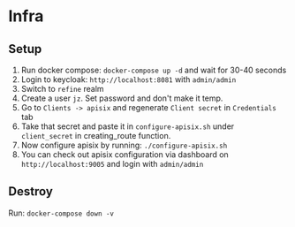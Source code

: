 # Infra

## Setup

1. Run docker compose: `docker-compose up -d` and wait for 30-40 seconds
2. Login to keycloak: `http://localhost:8081` with `admin/admin`
3. Switch to `refine` realm
4. Create a user `jz`. Set password and don't make it temp.
5. Go to `Clients -> apisix` and regenerate `Client secret` in `Credentials` tab
6. Take that secret and paste it in `configure-apisix.sh` under `client_secret` in creating_route function.
7. Now configure apisix by running: `./configure-apisix.sh`
8. You can check out apisix configuration via dashboard on `http://localhost:9005` and login with `admin/admin`

## Destroy

Run: `docker-compose down -v`